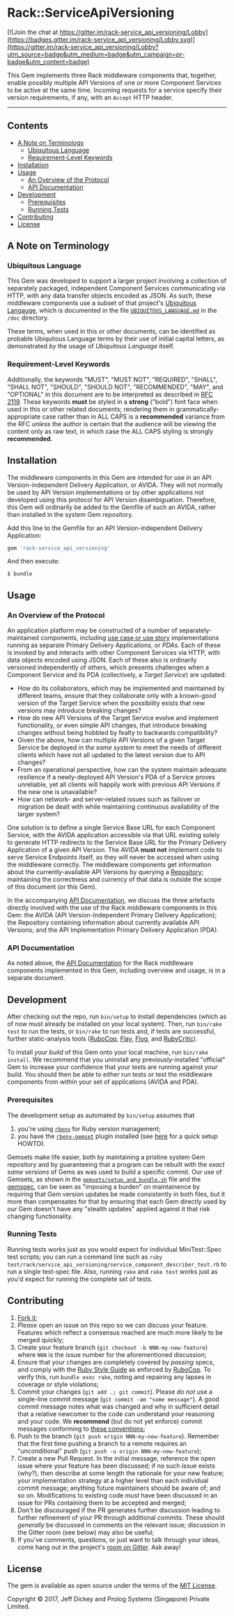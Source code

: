 <h1>Rack::ServiceApiVersioning</h1>

[![Join the chat at https://gitter.im/rack-service_api_versioning/Lobby](https://badges.gitter.im/rack-service_api_versioning/Lobby.svg)](https://gitter.im/rack-service_api_versioning/Lobby?utm_source=badge&utm_medium=badge&utm_campaign=pr-badge&utm_content=badge)

This Gem implements three Rack middleware components that, together, enable possibly multiple API Versions of one or more Component Services to be active at the same time. Incoming requests for a service specify their version requirements, if any, with an `Accept` HTTP header.

----

## Contents

- [A Note on Terminology](#a-note-on-terminology)
  * [Ubiquitous Language](#ubiquitous-language)
  * [Requirement-Level Keywords](#requirement-level-keywords)
- [Installation](#installation)
- [Usage](#usage)
  * [An Overview of the Protocol](#an-overview-of-the-protocol)
  * [API Documentation](#api-documentation)
- [Development](#development)
  * [Prerequisites](#prerequisites)
  * [Running Tests](#running-tests)
- [Contributing](#contributing)
- [License](#license)

## A Note on Terminology

### Ubiquitous Language

This Gem was developed to support a larger project involving a collection of separately packaged, independent Component Services communicating via HTTP, with any data transfer objects encoded as JSON. As such, these middleware components use a subset of that project's [Ubiquitous Langauge](https://martinfowler.com/bliki/UbiquitousLanguage.html), which is documented in the file [`UBIQUITOUS_LANGUAGE.md`](https://github.com/jdickey/rack-service_api_versioning/blob/master/UBIQUITOUS_LANGUAGE.md) in the `/doc` directory.

These terms, when used in this or other documents, can be identified as probable Ubiquitous Language terms by their use of initial capital letters, as demonstrated *by* the usage of *Ubiquitous Language* itself.

### Requirement-Level Keywords

Additionally, the keywords "MUST", "MUST NOT", "REQUIRED", "SHALL", "SHALL NOT", "SHOULD", "SHOULD NOT", "RECOMMENDED",  "MAY", and "OPTIONAL" in this document are to be interpreted as described in [RFC 2119](https://tools.ietf.org/html/rfc2119). These keywords **must** be styled in a **strong** ("bold") font face when used in this or other related documents; rendering them in grammatically-appropriate case rather than in ALL CAPS is a **recommended** variance from the RFC *unless* the author is certain that the audience will be viewing the content only as raw text, in which case the ALL CAPS styling is strongly **recommended.**

## Installation

The middleware components in this Gem are intended for use in an API Version-independent Delivery Application, or AVIDA. They will not normally be used by API Version implementations or by other applications not developed using this protocol for API Version disambiguation. Therefore, this Gem will ordinarily be added to the Gemfile of such an AVIDA, rather than installed in the system Gem repository.

Add this line to the Gemfile for an API Version-independent Delivery Application:

```ruby
gem 'rack-service_api_versioning'
```

And then execute:

    $ bundle

## Usage

### An Overview of the Protocol

An application platform may be constructed of a number of separately-maintained components, including [use case or use story](https://martinfowler.com/bliki/UseCasesAndStories.html) implementations running as separate Primary Delivery Applications, or *PDAs.* Each of these is invoked by and interacts with other Component Services via HTTP, with data objects encoded using JSON. Each of these also is ordinarily versioned independently of others, which presents challenges when a Component Service and its PDA (collectively, a *Target Service*) are updated:

* How do its collaborators, which may be implemented and maintained by different teams, ensure that they collaborate only with a known-good version of the Target Service when the possibility exists that new versions may introduce breaking changes?
* How do new API Versions of the Target Service evolve and implement functionality, or even simple API changes, that introduce breaking changes without being hobbled by fealty to backwards compatibility?
* Given the above, how can multiple API Versions of a given Target Service be deployed *in the same system* to meet the needs of different clients which have not all updated to the latest version due to API changes?
* From an operational perspective, how can the system maintain adequate resilience if a newly-deployed API Version's PDA of a Service proves unreliable, yet all clients will happily work with previous API Versions if the new one is unavailable?
* How can network- and server-related issues such as failover or migration be dealt with while maintaining continuous availability of the larger system?

One solution is to define a single Service Base URL for each Component Service, with the AVIDA application accessible via that URL existing solely to generate HTTP redirects to the Service Base URL for the Primary Delivery Application of a given API Version. The AVIDA **must not** implement code to serve Service Endpoints itself, as they will never be accessed when using the middleware correctly. The middleware components get information about the currently-available API Versions by querying a [Repository](#the-repository); maintaining the correctness and currency of that data is outside the scope of this document (or this Gem).

In the accompanying [API Documentation](https://github.com/jdickey/rack-service_api_versioning/doc/API-DOCUMENTATION.md), we discuss the three artefacts directly involved with the use of the Rack middleware components in this Gem: the AVIDA (API Version-Independent Primary Delivery Application); the Repository containing information about currently available API Versions; and the API Implementation Primary Delivery Application (PDA).

### API Documentation

As noted above, the [API Documentation](https://github.com/jdickey/rack-service_api_versioning/doc/API-DOCUMENTATION.md) for the Rack middleware components implemented in this Gem, including overview and usage, is in a separate document.

## Development

After checking out the repo, run `bin/setup` to install dependencies (which as of now must already be in­stalled on your local system). Then, run `bin/rake test` to run the tests, or `bin/rake` to run tests and, if tests are successful, further static-analysis tools ([RuboCop](https://github.com/bbatsov/rubocop), [Flay](https://github.com/seattlerb/flay), [Flog](https://github.com/seattlerb/flog), and [RubyCritic](https://github.com/whitesmith/rubycritic)).

To install *your build* of this Gem onto your local machine, run `bin/rake install`. We recom­mend that you uninstall any previously-installed "official" Gem to increase your confi­dence that your tests are running against *your* build. You should then be able to either run tests or test the middleware components from within your set of applications (AVIDA and PDA).

### Prerequisites

The development setup as automated by `bin/setup` assumes that

1. you're using [`rbenv`](https://github.com/rbenv/rbenv) for Ruby version management;
2. you have the [`rbenv-gemset`](https://github.com/jf/rbenv-gemset) plugin installed (see [here](https://gist.github.com/MicahElliott/2407918) for a quick setup HOWTO).

Gemsets make life easier, both by maintaining a pristine system Gem repository and by guaranteeing that a program can be rebuilt with the *exact same versions* of Gems as was used to build a specific commit. Our use of Gemsets, as shown in the [`gemsets/setup_and_bundle.sh`](https://github.com/jdickey/rack-service_api_versioning/tree/master/gemsets/setup_and_bundle.sh) file and the [gemspec](https://github.com/jdickey/rack-service_api_versioning/tree/master/rack-service_api_versioning.gemspec), can be seen as "imposing a burden" on maintainence by requiring that Gem version updates be made consistently in both files, but it more than compensates for that by ensuring that each Gem directly used by *our* Gem doesn't have any "stealth updates" applied against it that risk changing functionality.

### Running Tests

Running tests works just as you would expect for individual MiniTest::Spec test scripts; you can run a command line such as `ruby test/rack/service_api_versioning/service_component_describer_test.rb` to run a single test-spec file. Also, running `rake` and `rake test` works just as you'd expect for running the complete set of tests.

## Contributing

1. [Fork it](https://github.com/jdickey/rack-service_api_versioning/fork);
1. *Please* open an issue on this repo so we can discuss your feature. Features which reflect a consensus reached are much more likely to be merged quickly;
1. Create your feature branch (`git checkout -b NNN-my-new-feature`) where `NNN` is the issue number for the aforementioned discussion;
1. Ensure that your changes are completely covered by *passing* specs, and comply with the [Ruby Style Guide](https://github.com/bbatsov/ruby-style-guide) as enforced by [RuboCop](https://github.com/bbatsov/rubocop). To verify this, run `bundle exec rake`, noting and repairing any lapses in coverage or style violations;
1. Commit your changes (`git add .; git commit`). Please *do not* use a single-line commit message (`git commit -am "some message"`). A good commit message notes what was changed and why in sufficient detail that a relative newcomer to the code can understand your reasoning and your code. We **recommend** (but do not yet enforce) commit messages conforming to [these conventions](http://karma-runner.github.io/1.0/dev/git-commit-msg.html);
1. Push to the branch (`git push origin NNN-my-new-feature`). Remember that the first time pushing a branch to a remote requires an "unconditional" push (`git push -u origin NNN-my-new-feature`);
1. Create a new Pull Request. In the initial message, reference the open issue where your feature has been discussed; if no such issue exists (why?), then describe at some length the rationale for your new feature; your implementation strategy at a higher level than each individual commit message; anything future maintainers should be aware of; and so on. Modifications to existing code *must* have been discussed in an issue for PRs containing them to be accepted and merged;
1. Don't be discouraged if the PR generates further discussion leading to further refinement of your PR through additional commits. These should *generally* be discussed in comments on the relevant issue; discussion in the Gitter room (see below) may also be useful;
1. If you've comments, questions, or just want to talk through your ideas, come hang out in the project's [room on Gitter](https://gitter.im/rack-service_api_versioning). Ask away!

## License

The gem is available as open source under the terms of the [MIT License](http://opensource.org/licenses/MIT).

Copyright &copy; 2017, Jeff Dickey and Prolog Systems (Singapore) Private Limited.
